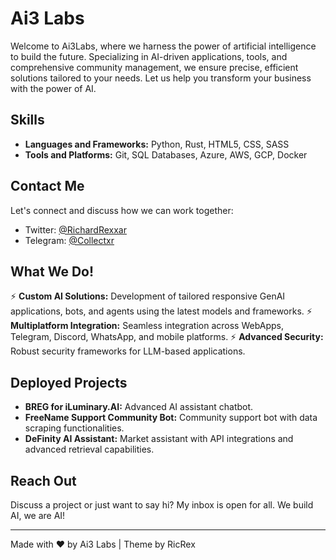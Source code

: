 # Ai3 Labs

Welcome to Ai3Labs, where we harness the power of artificial intelligence to build the future. Specializing in AI-driven applications, tools, and comprehensive community management, we ensure precise, efficient solutions tailored to your needs. Let us help you transform your business with the power of AI.

## Skills

- **Languages and Frameworks:** Python, Rust, HTML5, CSS, SASS
- **Tools and Platforms:** Git, SQL Databases, Azure, AWS, GCP, Docker

## Contact Me

Let's connect and discuss how we can work together:
- Twitter: [@RichardRexxar](https://twitter.com/RichardRexxar)
- Telegram: [@Collectxr](https://twitter.com/Collectxr)

## What We Do!

⚡ **Custom AI Solutions:** Development of tailored responsive GenAI applications, bots, and agents using the latest models and frameworks.
⚡ **Multiplatform Integration:** Seamless integration across WebApps, Telegram, Discord, WhatsApp, and mobile platforms.
⚡ **Advanced Security:** Robust security frameworks for LLM-based applications.

## Deployed Projects

- **BREG for iLuminary.AI:** Advanced AI assistant chatbot.
- **FreeName Support Community Bot:** Community support bot with data scraping functionalities.
- **DeFinity AI Assistant:** Market assistant with API integrations and advanced retrieval capabilities.

## Reach Out

Discuss a project or just want to say hi? My inbox is open for all. We build AI, we are AI!

---

Made with ❤️ by Ai3 Labs | Theme by RicRex
